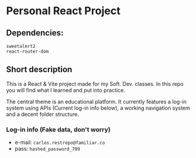 # Personal React Project
## Dependencies:
```
sweetalert2
react-router-dom
```

## Short description
This is a React & Vite project made for my Soft. Dev. classes. In this repo you will find what I learned and put into practice.

The central theme is an educational platform.
It currently features a log-in system using APIs (Current log-in info below), a working navigation system and a decent folder structure.

### Log-in info (Fake data, don't worry)
- e-mail: `carlos.restrepo@familiar.co`
- pass: `hashed_password_789`